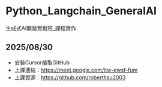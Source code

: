 # Python_Langchain_GeneralAI
生成式AI開發實戰班_課程實作
## 2025/08/30
- 安裝Cursor接取GitHub
- 上課連結：https://meet.google.com/itw-ewsf-fum
- 上課資源：https://github.com/roberthsu2003